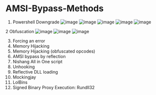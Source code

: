 # AMSI-Bypass-Methods

1. Powershell Downgrade
![image](https://github.com/niraj98456/AMSI-Bypass-Methods/assets/71953377/da7a114a-3407-4793-aafd-36c4e960bf07)
![image](https://github.com/niraj98456/AMSI-Bypass-Methods/assets/71953377/570c4611-603b-43ce-a326-dcb5d631f3b6)
![image](https://github.com/niraj98456/AMSI-Bypass-Methods/assets/71953377/449a50bd-fbbd-4d4d-b8ff-a2cab3a0355b)
![image](https://github.com/niraj98456/AMSI-Bypass-Methods/assets/71953377/aa840cc1-27fe-4b1b-b883-7275834b9b4e)
![image](https://github.com/niraj98456/AMSI-Bypass-Methods/assets/71953377/89ad778c-765a-4c77-9b3f-f80eb80bc0fe)

2 Obfuscation
![image](https://github.com/niraj98456/AMSI-Bypass-Methods/assets/71953377/6b0aa727-6274-40cb-9064-79fc61295330)
![image](https://github.com/niraj98456/AMSI-Bypass-Methods/assets/71953377/689e8f16-cbf3-4a4d-82b7-92297a86f7fa)
![image](https://github.com/niraj98456/AMSI-Bypass-Methods/assets/71953377/f1becf6d-f2fd-4577-9cb9-2fc7ee9597e4)

3. Forcing an error
4. Memory Hijacking
5. Memory Hijacking (obfuscated opcodes)
6. AMSI bypass by reflection
7. Nishang All in One script
8. Unhooking
9. Reflective DLL loading
10. Mockingjay
11. LolBins
12. Signed Binary Proxy Execution: Rundll32
